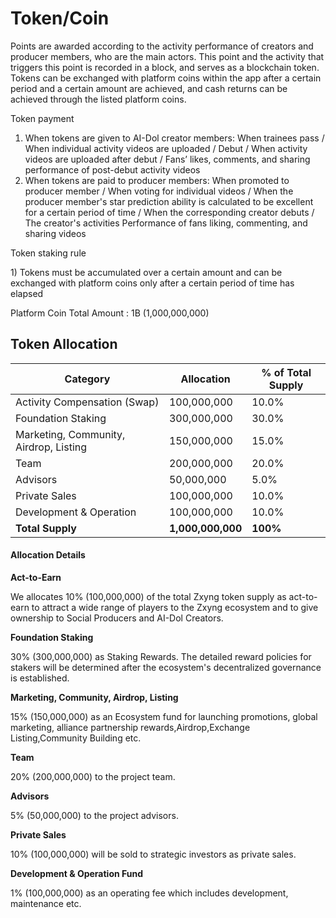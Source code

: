 # Token/Coin

&#x20;Points are awarded according to the activity performance of creators and producer members, who are the main actors. This point and the activity that triggers this point is recorded in a block, and serves as a blockchain token. Tokens can be exchanged with platform coins within the app after a certain period and a certain amount are achieved, and cash returns can be achieved through the listed platform coins.

Token payment

1. When tokens are given to AI-Dol creator members: When trainees pass / When individual activity videos are uploaded / Debut / When activity videos are uploaded after debut / Fans’ likes, comments, and sharing performance of post-debut activity videos&#x20;
2. When tokens are paid to producer members: When promoted to producer member / When voting for individual videos / When the producer member's star prediction ability is calculated to be excellent for a certain period of time / When the corresponding creator debuts / The creator's activities Performance of fans liking, commenting, and sharing videos

&#x20;

&#x20;Token staking rule

&#x20; 1\) Tokens must be accumulated over a certain amount and can be exchanged with platform coins only after a certain period of time has elapsed

Platform Coin Total Amount : 1B (1,000,000,000)

## Token Allocation

| Category                                | Allocation        | % of Total Supply |
| --------------------------------------- | ----------------- | ----------------- |
| Activity Compensation (Swap)            | 100,000,000       | 10.0%             |
| Foundation Staking                      | 300,000,000       | 30.0%             |
| Marketing, Community, Airdrop,  Listing | 150,000,000       | 15.0%             |
| Team                                    | 200,000,000       | 20.0%             |
| Advisors                                | 50,000,000        | 5.0%              |
| Private Sales                           | 100,000,000       | 10.0%             |
| Development & Operation                 | 100,000,000       | 10.0%             |
| **Total Supply**                        | **1,000,000,000** | **100%**          |

#### **Allocation Details** <a href="#allocation-details" id="allocation-details"></a>

**Act-to-Earn**

We allocates 10% (100,000,000) of the total Zxyng token supply as act-to-earn to attract a wide range of players to the Zxyng ecosystem and to give ownership to Social Producers and AI-Dol Creators.

**Foundation Staking**&#x20;

30% (300,000,000) as Staking Rewards. The detailed reward policies for stakers will be determined after the ecosystem's decentralized governance is established.

**Marketing, Community, Airdrop,  Listing**

15% (150,000,000) as an Ecosystem fund for launching promotions, global marketing, alliance partnership rewards,Airdrop,Exchange Listing,Community Building etc.

**Team**

20% (200,000,000) to the project team.

**Advisors**

5% (50,000,000) to the project advisors.

**Private Sales**

10% (100,000,000) will be sold to strategic investors as private sales.

**Development & Operation Fund**

1% (100,000,000) as an operating fee which includes development, maintenance etc.

#### &#x20;<a href="#lock-up-plan" id="lock-up-plan"></a>
